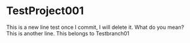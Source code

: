 # TestProject001
This is a new line test
once I commit, I will delete it. 
What do you mean? 
This is another line. 
This belongs to Testbranch01

